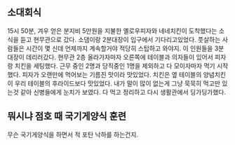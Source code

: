 ## 소대회식
15시 50분, 겨우 얻은 분지비 5만원을 지불한 옐로우피자와 네네치킨이 도착했다는 소식을 듣고 현무관으로 갔다. 소댐이랑 2분대장이 입구에서 기다리고있었다. 풋살하는 사람들은 시간이 몇 신데 언제까지 계속할거야 적당히 스탑하고 와야지. 이 인원들을 3분대장이 데리러갔다. 현무관 2층 올라가자마자 오른쪽에 테이블과 의자들이 있어서 피자랑 치킨을 세팅했다. 근무 중인 2명과 당직중인 1명을 제외하고 다 모이자마자 먹기 시작했다. 피자가 오랜만에 먹어보는 기름진 맛이라 맛있었다. 치킨은 옆 테이블의 양념치킨이 우리 테이블의 후라이드보다 맛있었다. 내가 말이 많이 없는게 그냥 묵묵히 먹고만 있는것 같아 신병들에게 눈치가 보였다. 다 먹고 정리하고 다시 생활관에서 딩가딩가했다. 
## 뭐시냐 점호 때 국기게양식 훈련
무슨 국기게양식을 하면서 적 포탄 낙하를 하는건지. 
